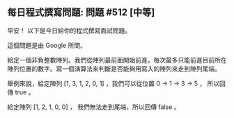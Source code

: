 ## 每日程式撰寫問題: 問題 #512 [中等]

早安！ 以下是今日給你的程式撰寫面試問題。

這個問題是由 Google 所問。

給定一個非負整數陣列。我們從陣列最前面開始前進，每次最多只能前進目前所在陣列位置的數字。寫一個演算法來判斷是否能夠用寫入的陣列來走到陣列尾端。

舉例來說，給定陣列 [1, 3, 1, 2, 0, 1] ，我們可以從位置 0 -> 1 -> 3 -> 5 ， 所以回傳 true 。

給定陣列 [1, 2, 1, 0, 0] ， 我們無法走到尾端，所以回傳 false 。